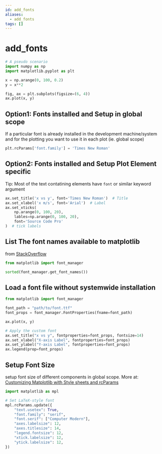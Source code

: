 ```yaml
---
id: add_fonts
aliases:
  - add_fonts
tags: []
---
```


# add_fonts

```python
# A pseudo scenario
import numpy as np
import matplotlib.pyplot as plt

x = np.arange(0, 100, 0.2)
y = x**2

fig, ax = plt.subplots(figsize=(6, 4))
ax.plot(x, y)

```

## Option1: Fonts installed and Setup in global scope
If a particular font is already installed in the development machine/system and for the plotting you want to use it in each plot (ie. global scope)

```python
plt.rcParams['font.family'] = 'Times New Roman'
```

## Option2: Fonts installed and Setup Plot Element specific
Tip: Most of the text contatining elements have `font` or similar keyword argument
```python
ax.set_title('x vs y', font='Times New Roman')  # Title
ax.set_xlabel('x m/s', font='Arial')  # Label
ax.set_xticks(
    np.arange(0, 100, 20),
    lables=np.arange(0, 100, 20),
    font='Source Code Pro'
)  # tick labels
```


## List The font names available to matplotlib

from [StackOverflow](https://stackoverflow.com/a/73938907/13497846)
```python
from matplotlib import font_manager
```

```python
sorted(font_manager.get_font_names())
```

## Load a font file without systemwide installation
```python
from matplotlib import font_manager
```

```python
font_path = "path/to/font.ttf"  
font_props = font_manager.FontProperties(fname=font_path)

ax.plot(x, y)

# Apply the custom font
ax.set_title("x vs y", fontproperties=font_props, fontsize=14)
ax.set_xlabel("X-axis Label", fontproperties=font_props)
ax.set_ylabel("Y-axis Label", fontproperties=font_props)
ax.legend(prop=font_props)
```


## Setup Font Size
setup font size of different components in global scope.
More at: [Customizing Matplotlib with Style sheets and rcParams](https://matplotlib.org/stable/users/explain/customizing.html)

```python
import matplotlib as mpl
```

```python
# Set LaTeX-style font
mpl.rcParams.update({
    "text.usetex": True,
    "font.family": "serif",
    "font.serif": ["Computer Modern"],
    "axes.labelsize": 12,
    "axes.titlesize": 14,
    "legend.fontsize": 12,
    "xtick.labelsize": 12,
    "ytick.labelsize": 12,
})


```
